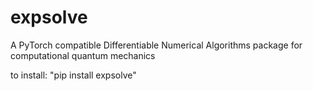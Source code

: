 # expsolve

A PyTorch compatible Differentiable Numerical Algorithms package for computational quantum mechanics

to install: "pip install expsolve"
